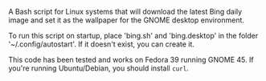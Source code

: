 A Bash script for Linux systems that will download the latest Bing daily image and set it as the wallpaper for the GNOME desktop environment.

To run this script on startup, place 'bing.sh' and 'bing.desktop' in the folder '~/.config/autostart'. If it doesn't exist, you can create it.

This code has been tested and works on Fedora 39 running GNOME 45. If you're running Ubuntu/Debian, you should install `curl`.
